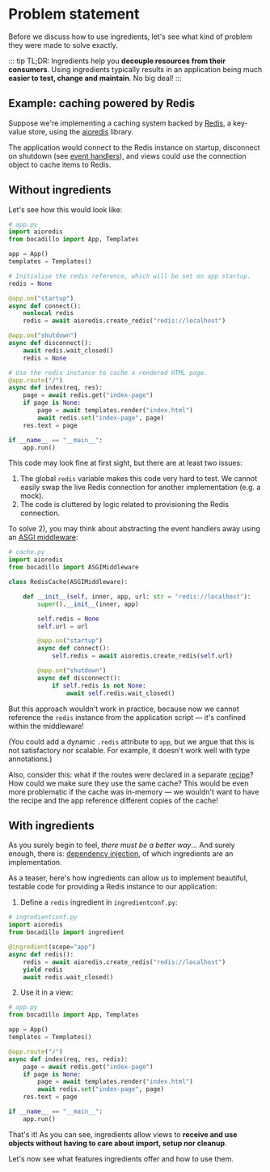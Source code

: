 # Problem statement

Before we discuss how to use ingredients, let's see what kind of problem they were made to solve exactly.

::: tip TL;DR:
Ingredients help you **decouple resources from their consumers**. Using ingredients typically results in an application being much **easier to test, change and maintain**. No big deal!
:::

## Example: caching powered by Redis

Suppose we're implementing a caching system backed by [Redis](https://redis.io), a key-value store, using the [aioredis](https://github.com/aio-libs/aioredis) library.

The application would connect to the Redis instance on startup, disconnect on shutdown (see [event handlers](../agnostic/events.md)), and views could use the connection object to cache items to Redis.

## Without ingredients

Let's see how this would look like:

```python
# app.py
import aioredis
from bocadillo import App, Templates

app = App()
templates = Templates()

# Initialise the redis reference, which will be set on app startup.
redis = None

@app.on("startup")
async def connect():
    nonlocal redis
    redis = await aioredis.create_redis("redis://localhost")

@app.on("shutdown")
async def disconnect():
    await redis.wait_closed()
    redis = None

# Use the redis instance to cache a rendered HTML page.
@app.route("/")
async def index(req, res):
    page = await redis.get("index-page")
    if page is None:
        page = await templates.render("index.html")
        await redis.set("index-page", page)
    res.text = page

if __name__ == "__main__":
    app.run()
```

This code may look fine at first sight, but there are at least two issues:

1. The global `redis` variable makes this code very hard to test. We cannot easily swap the live Redis connection for another implementation (e.g. a mock).
2. The code is cluttered by logic related to provisioning the Redis connection.

To solve 2), you may think about abstracting the event handlers away using an [ASGI middleware](../agnostic/asgi-middleware.md):

```python
# cache.py
import aioredis
from bocadillo import ASGIMiddleware

class RedisCache(ASGIMiddleware):

    def __init__(self, inner, app, url: str = "redis://localhost"):
        super().__init__(inner, app)

        self.redis = None
        self.url = url

        @app.on("startup")
        async def connect():
            self.redis = await aioredis.create_redis(self.url)

        @app.on("shutdown")
        async def disconnect():
            if self.redis is not None:
                await self.redis.wait_closed()
```

But this approach wouldn't work in practice, because now we cannot reference the `redis` instance from the application script — it's confined within the middleware!

(You could add a dynamic `.redis` attribute to `app`, but we argue that this is not satisfactory nor scalable. For example, it doesn't work well with type annotations.)

Also, consider this: what if the routes were declared in a separate [recipe](../agnostic/recipes.md)? How could we make sure they use the same cache? This would be even more problematic if the cache was in-memory — we wouldn't want to have the recipe and the app reference different copies of the cache!

## With ingredients

As you surely begin to feel, _there must be a better way_… And surely enough, there is: [dependency injection](https://en.wikipedia.org/wiki/Dependency_injection), of which ingredients are an implementation.

As a teaser, here's how ingredients can allow us to implement beautiful, testable code for providing a Redis instance to our application:

1. Define a `redis` ingredient in `ingredientconf.py`:

```python
# ingredientconf.py
import aioredis
from bocadillo import ingredient

@ingredient(scope="app")
async def redis():
    redis = await aioredis.create_redis("redis://localhost")
    yield redis
    await redis.wait_closed()
```

2. Use it in a view:

```python
# app.py
from bocadillo import App, Templates

app = App()
templates = Templates()

@app.route("/")
async def index(req, res, redis):
    page = await redis.get("index-page")
    if page is None:
        page = await templates.render("index.html")
        await redis.set("index-page", page)
    res.text = page

if __name__ == "__main__":
    app.run()
```

That's it! As you can see, ingredients allow views to **receive and use objects without having to care about import, setup nor cleanup**.

Let's now see what features ingredients offer and how to use them.
